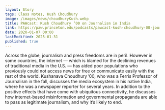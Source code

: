 ```yaml
---
layout: Story
tags: Class Notes, Kush Choudhury
image: /images/news/choudhuryKush.webp
title: PAWcast: Kush Choudhury ’00 on Journalism in India
link: https://paw.princeton.edu/podcasts/pawcast-kush-choudhury-00-journalism-india
date: 2020-01-07 00:00
lastModified: 2025-01-31
published: true
---
```


Across the globe, journalism and press freedoms are in peril. However in some countries, the internet — which is blamed for the declining revenues of traditional media in the U.S. — has aided poor populations who previously could not access news for free or communicate easily with the rest of the world. Kushanava Choudhury ’00, who was a Ferris Professor of Journalism in the fall, discusses the media ecosystem in his native India, where he was a newspaper reporter for several years. In addition to the positive effects that have come with ubiquitous connectivity, he discusses how internet-based misinformation and governmental propaganda are able to pass as legitimate journalism, and why it’s likely to end.
